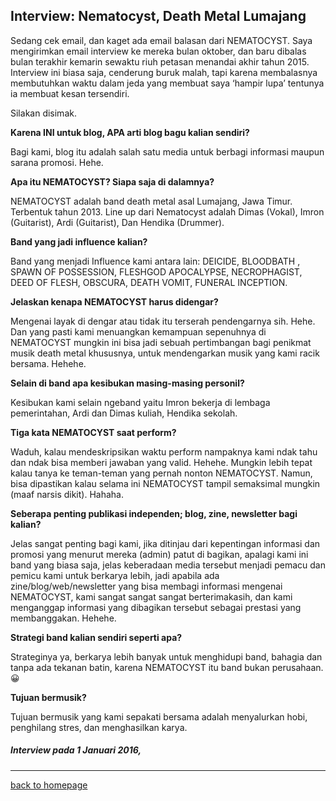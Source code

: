 ## Interview: Nematocyst, Death Metal Lumajang

Sedang cek email, dan kaget ada email balasan dari NEMATOCYST. Saya mengirimkan email interview ke mereka bulan oktober, dan baru dibalas bulan terakhir kemarin sewaktu riuh petasan menandai akhir tahun 2015. Interview ini biasa saja, cenderung buruk malah, tapi karena membalasnya membutuhkan waktu dalam jeda yang membuat saya ‘hampir lupa’ tentunya ia membuat kesan tersendiri.

Silakan disimak.

**Karena INI untuk blog, APA arti blog bagu kalian sendiri?**

Bagi kami, blog itu adalah salah satu media untuk berbagi informasi maupun sarana promosi. Hehe.

**Apa itu NEMATOCYST? Siapa saja di dalamnya?**

NEMATOCYST adalah band death metal asal Lumajang, Jawa Timur. Terbentuk tahun 2013. Line up dari Nematocyst adalah Dimas (Vokal), Imron (Guitarist), Ardi (Guitarist), Dan Hendika (Drummer).

**Band yang jadi influence kalian?**

Band yang menjadi Influence kami antara lain: DEICIDE, BLOODBATH , SPAWN OF POSSESSION, FLESHGOD APOCALYPSE, NECROPHAGIST, DEED OF FLESH, OBSCURA, DEATH VOMIT, FUNERAL INCEPTION.

**Jelaskan kenapa NEMATOCYST harus didengar?**

Mengenai layak di dengar atau tidak itu terserah pendengarnya sih. Hehe. Dan yang pasti kami menuangkan kemampuan sepenuhnya di NEMATOCYST mungkin ini bisa jadi sebuah pertimbangan bagi penikmat musik death metal khususnya, untuk mendengarkan musik yang kami racik bersama. Hehehe.

**Selain di band apa kesibukan masing-masing personil?**

Kesibukan kami selain ngeband yaitu Imron bekerja di lembaga pemerintahan, Ardi dan Dimas kuliah, Hendika sekolah.

**Tiga kata NEMATOCYST saat perform?**

Waduh, kalau mendeskripsikan waktu perform nampaknya kami ndak tahu dan ndak bisa memberi jawaban yang valid. Hehehe. Mungkin lebih tepat kalau tanya ke teman-teman yang pernah nonton NEMATOCYST. Namun, bisa dipastikan kalau selama ini NEMATOCYST tampil semaksimal mungkin (maaf narsis dikit). Hahaha.

**Seberapa penting publikasi independen; blog, zine, newsletter bagi kalian?**

Jelas sangat penting bagi kami, jika ditinjau dari kepentingan informasi dan promosi yang menurut mereka (admin) patut di bagikan, apalagi kami ini band yang biasa saja, jelas keberadaan media tersebut menjadi pemacu dan pemicu kami untuk berkarya lebih, jadi apabila ada zine/blog/web/newsletter yang bisa membagi informasi mengenai NEMATOCYST, kami sangat sangat sangat berterimakasih, dan kami menganggap informasi yang dibagikan tersebut sebagai prestasi yang membanggakan. Hehehe.

**Strategi band kalian sendiri seperti apa?**

Strateginya ya, berkarya lebih banyak untuk menghidupi band, bahagia dan tanpa ada tekanan batin, karena NEMATOCYST itu band bukan perusahaan. 😀

**Tujuan bermusik?**

Tujuan bermusik yang kami sepakati bersama adalah menyalurkan hobi, penghilang stres, dan menghasilkan karya.

##### Interview pada 1 Januari 2016,

___

[back to homepage](https://orakoberleren.com)
